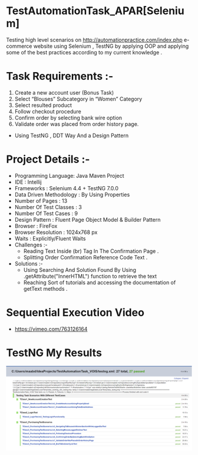 # TestAutomationTask_APAR[Selenium]
 Testing high level scenarios on http://automationpractice.com/index.php e-commerce website using Selenium
 , TestNG by applying OOP and applying some of the best practices according to my current knowledge . 
 
# Task Requirements  :- 
1. Create a new account user (Bonus Task)
2. Select “Blouses” Subcategory in “Women” Category
3. Select resulted product
4. Follow checkout procedure
5. Confirm order by selecting bank wire option
6. Validate order was placed from order history page. 

- Using TestNG , DDT Way And a Design Pattern 

# Project Details :-
* Programming Language: Java Maven Project 
* IDE : Intellij
* Frameworks : Selenium 4.4 + TestNG 7.0.0 
* Data Driven Methodology : By Using Properties
* Number of Pages : 13
* Number Of Test Classes : 3 
* Number Of Test Cases : 9 
* Design Pattern : Fluent Page Object Model & Builder Pattern
* Browser : FireFox 
* Browser Resolution : 1024x768 px
* Waits : Explicitly/Fluent Waits 
* Challenges :- 
  * Reading Text Inside (br) Tag In The Confirmation Page . 
  * Splitting Order Confirmation Reference Code Text . 
* Solutions :- 
  * Using Searching And Solution Found By Using .getAttribute("InnerHTML") function to retrieve the text 
  * Reaching Sort of tutorials and accessing the documentation of getText methods .

# Sequential Execution Video 
* https://vimeo.com/763126164
# TestNG My Results
![](TestResults/TestResults.png)